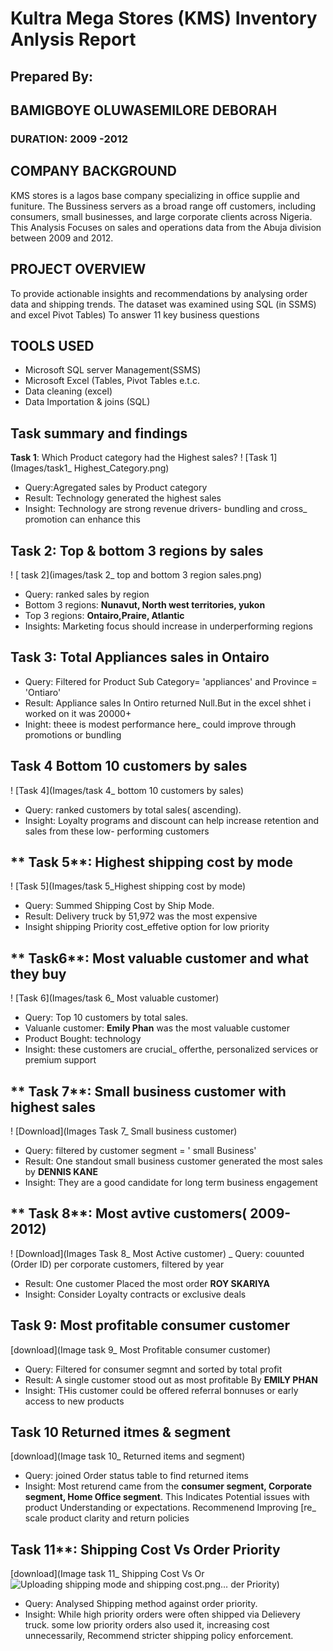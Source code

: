# Kultra Mega Stores (KMS) Inventory Anlysis Report
## Prepared By:
## BAMIGBOYE OLUWASEMILORE DEBORAH 
### DURATION: 2009 -2012

## COMPANY BACKGROUND
 KMS stores is a lagos base company specializing in office supplie and funiture.
The Bussiness servers as a broad range off customers, including consumers, small businesses, and large corporate clients across Nigeria.
This Analysis Focuses on sales and operations data from the Abuja division between 2009 and 2012.

## PROJECT OVERVIEW
To provide actionable insights and recommendations by analysing order data and shipping trends. The dataset was examined using SQL (in SSMS) and excel Pivot Tables)
To answer 11 key business questions
## TOOLS USED
-  Microsoft SQL server Management(SSMS)
-  Microsoft Excel (Tables, Pivot Tables e.t.c.
-  Data cleaning (excel)
-  Data Importation & joins (SQL)
## Task summary and findings
 **Task 1**: Which Product category had the Highest sales?
 ! [Task 1](Images/task1_ Highest_Category.png)
   -  Query:Agregated sales by  Product category
   -  Result: Technology generated the highest sales
   -  Insight: Technology are strong revenue drivers- bundling
 and cross_ promotion can enhance this

## **Task 2**:  Top & bottom 3 regions by sales
 ! [ task 2](images/task 2_ top and bottom 3 region sales.png)
   - Query: ranked sales by region
   - Bottom 3 regions: **Nunavut, North west territories, yukon**
   - Top 3 regions: **Ontairo,Praire, Atlantic**
   - Insights: Marketing focus should increase in underperforming regions
## **Task 3**: Total Appliances sales in Ontairo    
  -  Query: Filtered for Product Sub Category= 'appliances' and Province = 'Ontiaro'
  -  Result: Appliance sales In Ontiro returned Null.But in the excel shhet i worked on it was 20000+
  -  Inight: theee is modest performance here_ could improve through promotions or bundling
## **Task 4** Bottom 10 customers by sales
  ! [Task 4](Images/task 4_ bottom 10 customers by sales)
  -  Query: ranked customers by total sales( ascending).
  -  Insight: Loyalty programs and discount can help increase retention and sales from these low- performing customers

## ** Task 5**: Highest shipping cost  by mode
   ! [Task 5](Images/task 5_Highest shipping cost by mode)
   -  Query: Summed Shipping Cost by Ship Mode.
   -  Result: Delivery truck by 51,972 was the most expensive
   -  Insight shipping Priority cost_effetive option for low priority
     
## ** Task6**: Most valuable customer and what they buy
   ! [Task 6](Images/task 6_ Most valuable customer)
   -  Query: Top 10 customers by total sales.
   -  Valuanle customer: **Emily Phan** was the most valuable customer 
   -  Product Bought: technology
   -  Insight: these customers are crucial_ offerthe, personalized services or premium support
## ** Task 7**: Small business customer with highest sales
  ! [Download](Images Task 7_ Small business customer)
   - Query: filtered by customer segment = ' small Business'
   - Result: One standout small business customer generated the most sales by **DENNIS KANE**
   -  Insight:  They are a good candidate for long term business engagement
## ** Task 8**: Most avtive customers( 2009-2012)
 ! [Download](Images Task 8_ Most Active customer)
   _  Query: couunted (Order ID) per corporate customers, filtered by year
  -  Result: One customer Placed the most order  **ROY SKARIYA**
  -  Insight: Consider Loyalty contracts or exclusive deals
## **Task 9**: Most profitable consumer customer
[download](Image task 9_ Most Profitable consumer customer)
  -  Query: Filtered for consumer segmnt and sorted by total profit
  -  Result: A single customer stood out as most profitable By **EMILY PHAN**
  -  Insight: THis customer could be offered referral bonnuses or early access to new products
## **Task 10** Returned itmes & segment
[download](Image task 10_ Returned items and segment)
  -  Query: joined Order status table to find returned items
  -  Insight: Most returend came from the **consumer segment, Corporate segment, Home Office segment**. This Indicates Potential issues with product Understanding or expectations. Recommenend Improving [re_ scale product clarity and return policies
##  Task 11**: Shipping Cost Vs Order Priority
[download](Image task 11_ Shipping Cost Vs Or![Uploading shipping mode and shipping cost.png…]()
der Priority)
 - Query: Analysed Shipping method against order priority.
 - Insight: While high priority orders were often shipped via Delievery truck. some low priority orders also  used it, increasing cost unnecessarily, Recommend stricter shipping policy enforcement.

   
    
  
 
